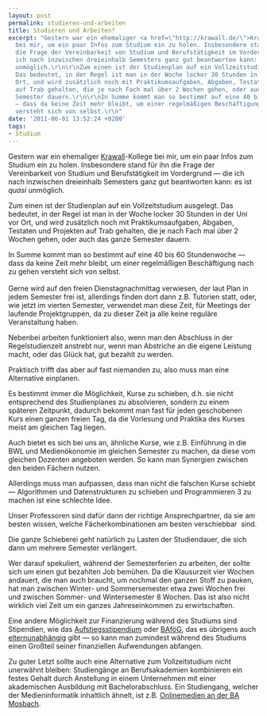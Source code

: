 ```yaml
---
layout: post
permalink: studieren-und-arbeiten
title: Studieren und Arbeiten?
excerpt: "Gestern war ein ehemaliger <a href=\"http://krawall.de/\">Krawall</a>-Kollege
  bei mir, um ein paar Infos zum Studium ein zu holen. Insbesondere stand für ihn
  die Frage der Vereinbarkeit von Studium und Berufstätigkeit im Vordergrund — die
  ich nach inzwischen dreieinhalb Semesters ganz gut beantworten kann: es ist <em>quasi</em>
  unmöglich.\r\n\r\nZum einen ist der Studienplan auf ein Vollzeitstudium ausgelegt.
  Das bedeutet, in der Regel ist man in der Woche locker 30 Stunden in der Uni vor
  Ort, und wird zusätzlich noch mit Praktikumsaufgaben, Abgaben, Testaten und Projekten
  auf Trab gehalten, die je nach Fach mal über 2 Wochen gehen, oder auch das ganze
  Semester dauern.\r\n\r\nIn Summe kommt man so bestimmt auf eine 40 bis 60 Stundenwoche
  — dass da keine Zeit mehr bleibt, um einer regelmäßigen Beschäftigung nach zu gehen
  versteht sich von selbst.\r\n"
date: '2011-06-01 13:52:24 +0200'
tags:
- Studium
---
```

<p>Gestern war ein ehemaliger <a href="http://krawall.de/">Krawall</a>-Kollege bei mir, um ein paar Infos zum Studium ein zu holen. Insbesondere stand für ihn die Frage der Vereinbarkeit von Studium und Berufstätigkeit im Vordergrund — die ich nach inzwischen dreieinhalb Semesters ganz gut beantworten kann: es ist <em>quasi</em> unmöglich.</p>
<p>Zum einen ist der Studienplan auf ein Vollzeitstudium ausgelegt. Das bedeutet, in der Regel ist man in der Woche locker 30 Stunden in der Uni vor Ort, und wird zusätzlich noch mit Praktikumsaufgaben, Abgaben, Testaten und Projekten auf Trab gehalten, die je nach Fach mal über 2 Wochen gehen, oder auch das ganze Semester dauern.</p>
<p>In Summe kommt man so bestimmt auf eine 40 bis 60 Stundenwoche — dass da keine Zeit mehr bleibt, um einer regelmäßigen Beschäftigung nach zu gehen versteht sich von selbst.<br />
<a id="more"></a><a id="more-559"></a><br />
Gerne wird auf den freien Dienstagnachmittag verwiesen, der laut Plan in jedem Semester frei ist, allerdings finden dort dann z.B. Tutorien statt, oder, wie jetzt im vierten Semester, verwendet man diese Zeit, für Meetings der laufende Projektgruppen, da zu dieser Zeit ja alle keine reguläre Veranstaltung haben.</p>
<p>Nebenbei arbeiten funktioniert also, wenn man den Abschluss in der Regelstudienzeit anstrebt nur, wenn man Abstriche an die eigene Leistung macht, oder das Glück hat, gut bezahlt zu werden.</p>
<p>Praktisch trifft das aber auf fast niemanden zu, also muss man eine Alternative einplanen.</p>
<p>Es bestimmt immer die Möglichkeit, Kurse zu schieben, d.h. sie nicht entsprechend des Studienplanes zu absolvieren, sondern zu einem späteren Zeitpunkt, dadurch bekommt man fast für jeden geschobenen Kurs einen ganzen freien Tag, da die Vorlesung und Praktika des Kurses meist am gleichen Tag liegen.</p>
<p>Auch bietet es sich bei uns an, ähnliche Kurse, wie z.B. Einführung in die BWL und Medienökonomie im gleichen Semester zu machen, da diese vom gleichen Dozenten angeboten werden. So kann man Synergien zwischen den beiden Fächern nutzen.</p>
<p>Allerdings muss man aufpassen, dass man nicht die falschen Kurse schiebt — Algorithmen und Datenstrukturen zu schieben und Programmieren 3 zu machen ist eine schlechte Idee.</p>
<p>Unser Professoren sind dafür dann der richtige Ansprechpartner, da sie am besten wissen, welche Fächerkombinationen am besten verschiebbar  sind.</p>
<p>Die ganze Schieberei geht natürlich zu Lasten der Studiendauer, die sich dann um mehrere Semester verlängert.</p>
<p>Wer darauf spekuliert, während der Semesterferien zu arbeiten, der sollte sich um einen gut bezahlten Job bemühen. Da die Klausurzeit vier Wochen andauert, die man auch braucht, um nochmal den ganzen Stoff zu pauken, hat man zwischen Winter- und Sommersemester etwa zwei Wochen frei und zwischen Sommer- und Wintersemester 8 Wochen. Das ist also nicht wirklich viel Zeit um ein ganzes Jahreseinkommen zu erwirtschaften.</p>
<p>Eine andere Möglichkeit zur Finanzierung während des Studiums sind Stipendien, wie das <a href="http://www.sbb-stipendien.de/aufstiegsstipendium.html">Aufstiegsstipendium</a> oder <a href="http://www.das-neue-bafoeg.de/">BAföG</a>, das es übrigens auch <a href="http://www.das-neue-bafoeg.de/de/380.php">elternunabhängig</a> gibt — so kann man zumindest während des Studiums einen Großteil seiner finanziellen Aufwendungen abfangen.</p>
<p>Zu guter Letzt sollte auch eine Alternative zum Vollzeitstudium nicht unerwähnt bleiben: Studiengänge an Berufsakademien kombinieren ein festes Gehalt durch Anstellung in einem Unternehmen mit einer akademischen Ausbildung mit Bachelorabschluss. Ein Studiengang, welcher der Medieninformatik inhaltlich ähnelt, ist z.B. <a href="http://www.dhbw-mosbach.de/studienangebote/onlinemedien.html">Onlinemedien an der BA Mosbach</a>.</p>
